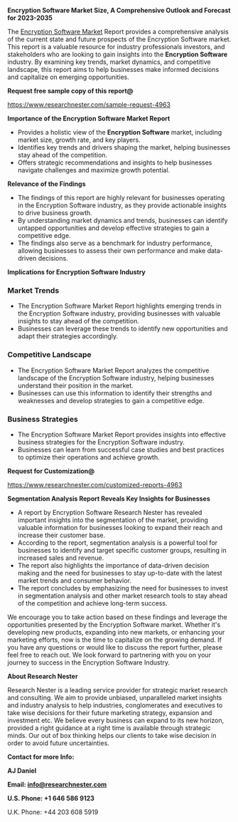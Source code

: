 ﻿<a name="_hlk168570615"></a><a name="_hlk168498031"></a>**Encryption Software Market Size, A Comprehensive Outlook and Forecast for 2023-2035**

The [Encryption Software Market](https://www.researchnester.com/reports/encryption-software-market/4963) Report provides a comprehensive analysis of the current state and future prospects of the Encryption Software market. This report is a valuable resource for industry professionals investors, and stakeholders who are looking to gain insights into the **Encryption Software** industry. By examining key trends, market dynamics, and competitive landscape, this report aims to help businesses make informed decisions and capitalize on emerging opportunities.

**Request free sample copy of this report@**

<https://www.researchnester.com/sample-request-4963> 

**Importance of the Encryption Software Market Report**

- Provides a holistic view of the **Encryption Software** market, including market size, growth rate, and key players.
- Identifies key trends and drivers shaping the market, helping businesses stay ahead of the competition.
- Offers strategic recommendations and insights to help businesses navigate challenges and maximize growth potential.

**Relevance of the Findings**

- The findings of this report are highly relevant for businesses operating in the Encryption Software industry, as they provide actionable insights to drive business growth.
- By understanding market dynamics and trends, businesses can identify untapped opportunities and develop effective strategies to gain a competitive edge.
- The findings also serve as a benchmark for industry performance, allowing businesses to assess their own performance and make data-driven decisions.

**Implications for Encryption Software Industry**
### **Market Trends**
- The Encryption Software Market Report highlights emerging trends in the Encryption Software industry, providing businesses with valuable insights to stay ahead of the competition.
- Businesses can leverage these trends to identify new opportunities and adapt their strategies accordingly.
### **Competitive Landscape**
- The Encryption Software Market Report analyzes the competitive landscape of the Encryption Software industry, helping businesses understand their position in the market.
- Businesses can use this information to identify their strengths and weaknesses and develop strategies to gain a competitive edge.
### **Business Strategies**
- The Encryption Software Market Report provides insights into effective business strategies for the Encryption Software industry.
- Businesses can learn from successful case studies and best practices to optimize their operations and achieve growth.

**Request for Customization@**

<https://www.researchnester.com/customized-reports-4963> 

**Segmentation Analysis Report Reveals Key Insights for Businesses**

- A report by Encryption Software Research Nester has revealed important insights into the segmentation of the market, providing valuable information for businesses looking to expand their reach and increase their customer base.
- According to the report, segmentation analysis is a powerful tool for businesses to identify and target specific customer groups, resulting in increased sales and revenue.
- The report also highlights the importance of data-driven decision making and the need for businesses to stay up-to-date with the latest market trends and consumer behavior.
- The report concludes by emphasizing the need for businesses to invest in segmentation analysis and other market research tools to stay ahead of the competition and achieve long-term success.

We encourage you to take action based on these findings and leverage the opportunities presented by the Encryption Software market. Whether it's developing new products, expanding into new markets, or enhancing your marketing efforts, now is the time to capitalize on the growing demand. If you have any questions or would like to discuss the report further, please feel free to reach out. We look forward to partnering with you on your journey to success in the Encryption Software Industry.

**About Research Nester**

Research Nester is a leading service provider for strategic market research and consulting. We aim to provide unbiased, unparalleled market insights and industry analysis to help industries, conglomerates and executives to take wise decisions for their future marketing strategy, expansion and investment etc. We believe every business can expand to its new horizon, provided a right guidance at a right time is available through strategic minds. Our out of box thinking helps our clients to take wise decision in order to avoid future uncertainties.

**Contact for more Info:**

**AJ Daniel**

**Email: info@researchnester.com**

**U.S. Phone: +1 646 586 9123**

U.K. Phone: +44 203 608 5919



